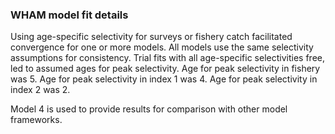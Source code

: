 ### WHAM model fit details

Using age-specific selectivity for surveys or fishery catch facilitated convergence for one or more models.
All models use the same selectivity assumptions for consistency.
Trial fits with all age-specific selectivities free, led to assumed ages for peak selectivity.
Age for peak selectivity in fishery was 5.
Age for peak selectivity in index 1 was 4.
Age for peak selectivity in index 2 was 2.

Model 4 is used to provide results for comparison with other model frameworks.
